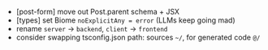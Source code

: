 - [post-form] move out Post.parent schema + JSX
- [types] set Biome `noExplicitAny = error` (LLMs keep going mad)
- rename `server` -> `backend`, `client` -> `frontend`
- consider swapping tsconfig.json path: sources `~/`, for generated code `@/`
